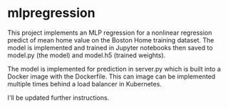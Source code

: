 # mlpregression

This project implements an MLP regression for a nonlinear regression predict of mean home value on the Boston Home training dataset. The model is implemented and trained in Jupyter notebooks then saved to model.py (the model) and model.h5 (trained weights).

The model is implemented for prediction in server.py which is built into a Docker image with the Dockerfile. This can image can be implemented multiple times behind a load balancer in Kubernetes.


I'll be updated further instructions.
